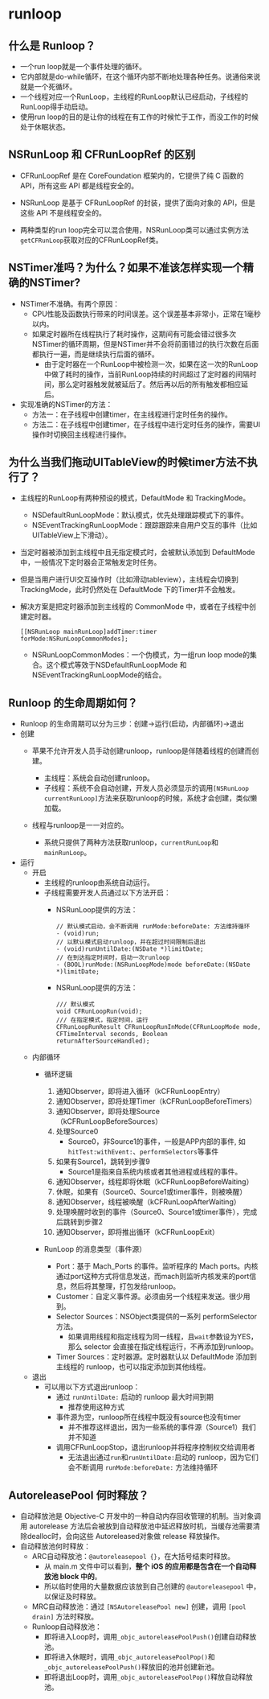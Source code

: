 # runloop

## 什么是 Runloop？

- 一个run loop就是一个事件处理的循环。
- 它内部就是do-while循环，在这个循环内部不断地处理各种任务。说通俗来说就是一个死循环。
- 一个线程对应一个RunLoop，主线程的RunLoop默认已经启动，子线程的RunLoop得手动启动。
- 使用run loop的目的是让你的线程在有工作的时候忙于工作，而没工作的时候处于休眠状态。

## NSRunLoop 和 CFRunLoopRef 的区别

- CFRunLoopRef 是在 CoreFoundation 框架内的，它提供了纯 C 函数的 API，所有这些 API 都是线程安全的。

- NSRunLoop 是基于 CFRunLoopRef 的封装，提供了面向对象的 API，但是这些 API 不是线程安全的。

- 两种类型的run loop完全可以混合使用，NSRunLoop类可以通过实例方法`getCFRunLoop`获取对应的CFRunLoopRef类。

## NSTimer准吗？为什么？如果不准该怎样实现一个精确的NSTimer?

- NSTimer不准确。有两个原因：
	- CPU性能及函数执行带来的时间误差。这个误差基本非常小，正常在1毫秒以内。
	- 如果定时器所在线程执行了耗时操作，这期间有可能会错过很多次NSTimer的循环周期，但是NSTimer并不会将前面错过的执行次数在后面都执行一遍，而是继续执行后面的循环。
		- 由于定时器在一个RunLoop中被检测一次，如果在这一次的RunLoop中做了耗时的操作，当前RunLoop持续的时间超过了定时器的间隔时间，那么定时器触发就被延后了。然后再以后的所有触发都相应延后。
- 实现准确的NSTimer的方法：
	- 方法一：在子线程中创建timer，在主线程进行定时任务的操作。
	- 方法二：在子线程中创建timer，在子线程中进行定时任务的操作，需要UI操作时切换回主线程进行操作。

## 为什么当我们拖动UITableView的时候timer方法不执行了？

- 主线程的RunLoop有两种预设的模式，DefaultMode 和 TrackingMode。
	- NSDefaultRunLoopMode：默认模式，优先处理跟踪模式下的事件。
	- NSEventTrackingRunLoopMode：跟踪跟踪来自用户交互的事件（比如UITableView上下滑动）。

- 当定时器被添加到主线程中且无指定模式时，会被默认添加到 DefaultMode 中，一般情况下定时器会正常触发定时任务。

- 但是当用户进行UI交互操作时（比如滑动tableview），主线程会切换到 TrackingMode，此时仍然处在 DefaultMode 下的Timer并不会触发。

- 解决方案是把定时器添加到主线程的 CommonMode 中，或者在子线程中创建定时器。

	```
	[[NSRunLoop mainRunLoop]addTimer:timer forMode:NSRunLoopCommonModes];
	```

	- NSRunLoopCommonModes：一个伪模式，为一组run loop mode的集合。这个模式等效于NSDefaultRunLoopMode 和 NSEventTrackingRunLoopMode的结合。

## Runloop 的生命周期如何？

- Runloop 的生命周期可以分为三步：创建->运行(启动，内部循环)->退出
- 创建
	- 苹果不允许开发人员手动创建runloop，runloop是伴随着线程的创建而创建。
		- 主线程：系统会自动创建runloop。
		- 子线程：系统不会自动创建，开发人员必须显示的调用`[NSRunLoop currentRunLoop]`方法来获取runloop的时候，系统才会创建，类似懒加载。

	- 线程与runloop是一一对应的。
		- 系统只提供了两种方法获取runloop，`currentRunLoop`和`mainRunLoop`。
- 运行
	- 开启
		- 主线程的runloop由系统自动运行。
		- 子线程需要开发人员通过以下方法开启：
			- NSRunLoop提供的方法：
		
				```
				// 默认模式启动，会不断调用 runMode:beforeDate: 方法维持循环
				- (void)run; 
				// 以默认模式启动runloop，并在超过时间限制后退出
				- (void)runUntilDate:(NSDate *)limitDate;
				// 在到达指定时间时，启动一次runloop
				- (BOOL)runMode:(NSRunLoopMode)mode beforeDate:(NSDate *)limitDate;
 				```  
 			- NSRunLoop提供的方法：
							
				```
				/// 默认模式
				void CFRunLoopRun(void);
				/// 在指定模式，指定时间，运行
				CFRunLoopRunResult CFRunLoopRunInMode(CFRunLoopMode mode, CFTimeInterval seconds, Boolean returnAfterSourceHandled);

 				```  
 	- 内部循环
 		- 循环逻辑
 		
 			1. 通知Observer，即将进入循环（kCFRunLoopEntry）
 			2. 通知Observer，即将处理Timer（kCFRunLoopBeforeTimers）
 			3. 通知Observer，即将处理Source（kCFRunLoopBeforeSources）
 			4. 处理Source0
 				- Source0，非Source1的事件，一般是APP内部的事件, 如`hitTest:withEvent:`、`performSelectors`等事件 
 			5. 如果有Source1，跳转到步骤9
 				- Source1是指来自系统内核或者其他进程或线程的事件。
 			6. 通知Observer，线程即将休眠（kCFRunLoopBeforeWaiting）
 			7. 休眠，如果有（Source0、Source1或timer事件，则被唤醒）
 			8. 通知Observer，线程被唤醒（kCFRunLoopAfterWaiting）
 			9. 处理唤醒时收到的事件（Source0、Source1或timer事件），完成后跳转到步骤2
 			10. 通知Observer，即将推出循环（kCFRunLoopExit）
 		
 		- RunLoop 的消息类型（事件源）
 			- Port：基于 Mach_Ports 的事件。监听程序的 Mach ports。内核通过port这种方式将信息发送，而mach则监听内核发来的port信息，然后将其整理，打包发给runloop。
 			- Customer：自定义事件源。必须由另一个线程来发送。很少用到。
 			- Selector Sources：NSObject类提供的一系列 performSelector 方法。
 				- 如果调用线程和指定线程为同一线程，且`wait`参数设为YES，那么 selector 会直接在指定线程运行，不再添加到runloop。
 			- Timer Sources：定时器源。定时器默认以 DefaultMode 添加到主线程的 runloop，也可以指定添加到其他线程。
 	- 退出
 		- 可以用以下方式退出runloop：
 			- 通过 `runUntilDate:` 启动的 runloop 最大时间到期
 				- 推荐使用这种方式
 			- 事件源为空，runloop所在线程中既没有source也没有timer
 				- 并不推荐这样退出，因为一些系统的事件源（Source1）我们并不知道
 			- 调用CFRunLoopStop，退出runloop并将程序控制权交给调用者
				- 无法退出通过`run`和`runUntilDate:`启动的 runloop，因为它们会不断调用 `runMode:beforeDate:` 方法维持循环
			
## AutoreleasePool 何时释放？

- 自动释放池是 Objective-C 开发中的一种自动内存回收管理的机制。当对象调用 autorelease 方法后会被放到自动释放池中延迟释放时机，当缓存池需要清除dealloc时，会向这些 Autoreleased对象做 release 释放操作。
- 自动释放池何时释放：
	- ARC自动释放池：`@autoreleasepool {}`，在大括号结束时释放。
		- 从 main.m 文件中可以看到，**整个 iOS 的应用都是包含在一个自动释放池 block 中的**。
		- 所以临时使用的大量数据应该放到自己创建的 `@autoreleasepool` 中，以保证及时释放。
	- MRC自动释放池：通过 `[NSAutoreleasePool new]` 创建，调用 `[pool drain]` 方法时释放。
	- Runloop自动释放池：
		- 即将进入Loop时，调用`_objc_autoreleasePoolPush()`创建自动释放池。
		- 即将进入休眠时，调用`_objc_autoreleasePoolPop()`和`_objc_autoreleasePoolPush()`释放旧的池并创建新池。
		- 即将退出Loop时，调用`_objc_autoreleasePoolPop()`释放自动释放池。